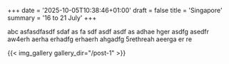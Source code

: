 +++
date = '2025-10-05T10:38:46+01:00'
draft = false
title = 'Singapore'
summary = '16 to 21 July'
+++

abc asfasdfasdf  sdaf as fa sdf asdf asdf as adhae hger asdfg asedfr aw4erh aerha erhadfg erhaerh ahgadfg  5rethreah aeerga er re

{{< img_gallery gallery_dir="/post-1" >}}
